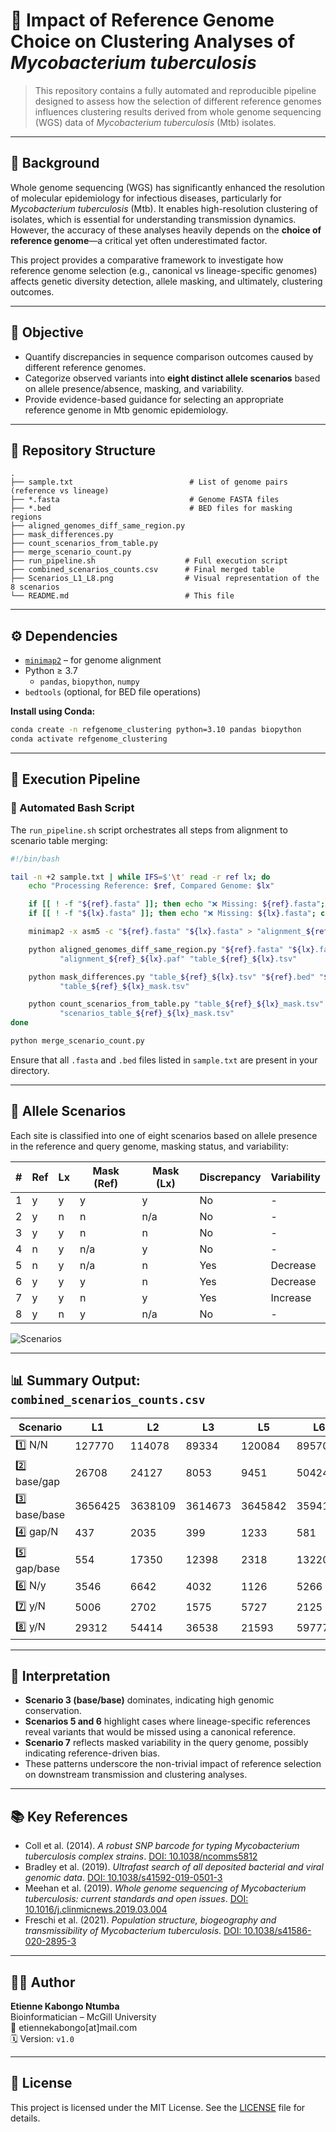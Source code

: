 # 🧬 Impact of Reference Genome Choice on Clustering Analyses of *Mycobacterium tuberculosis*

> This repository contains a fully automated and reproducible pipeline designed to assess how the selection of different reference genomes influences clustering results derived from whole genome sequencing (WGS) data of *Mycobacterium tuberculosis* (Mtb) isolates.

---

## 📖 Background

Whole genome sequencing (WGS) has significantly enhanced the resolution of molecular epidemiology for infectious diseases, particularly for *Mycobacterium tuberculosis* (Mtb). It enables high-resolution clustering of isolates, which is essential for understanding transmission dynamics. However, the accuracy of these analyses heavily depends on the **choice of reference genome**—a critical yet often underestimated factor.

This project provides a comparative framework to investigate how reference genome selection (e.g., canonical vs lineage-specific genomes) affects genetic diversity detection, allele masking, and ultimately, clustering outcomes.

---

## 🎯 Objective

- Quantify discrepancies in sequence comparison outcomes caused by different reference genomes.
- Categorize observed variants into **eight distinct allele scenarios** based on allele presence/absence, masking, and variability.
- Provide evidence-based guidance for selecting an appropriate reference genome in Mtb genomic epidemiology.

---

## 📁 Repository Structure

```
.
├── sample.txt                          # List of genome pairs (reference vs lineage)
├── *.fasta                             # Genome FASTA files
├── *.bed                               # BED files for masking regions
├── aligned_genomes_diff_same_region.py
├── mask_differences.py
├── count_scenarios_from_table.py
├── merge_scenario_count.py
├── run_pipeline.sh                    # Full execution script
├── combined_scenarios_counts.csv      # Final merged table
├── Scenarios_L1_L8.png                # Visual representation of the 8 scenarios
└── README.md                          # This file
```

---

## ⚙️ Dependencies

- [`minimap2`](https://github.com/lh3/minimap2) – for genome alignment
- Python ≥ 3.7
  - `pandas`, `biopython`, `numpy`
- `bedtools` (optional, for BED file operations)

**Install using Conda:**
```bash
conda create -n refgenome_clustering python=3.10 pandas biopython
conda activate refgenome_clustering
```

---

## 🧪 Execution Pipeline

### 🔁 Automated Bash Script

The `run_pipeline.sh` script orchestrates all steps from alignment to scenario table merging:

```bash
#!/bin/bash

tail -n +2 sample.txt | while IFS=$'\t' read -r ref lx; do
    echo "Processing Reference: $ref, Compared Genome: $lx"

    if [[ ! -f "${ref}.fasta" ]]; then echo "❌ Missing: ${ref}.fasta"; continue; fi
    if [[ ! -f "${lx}.fasta" ]]; then echo "❌ Missing: ${lx}.fasta"; continue; fi

    minimap2 -x asm5 -c "${ref}.fasta" "${lx}.fasta" > "alignment_${ref}_${lx}.paf"

    python aligned_genomes_diff_same_region.py "${ref}.fasta" "${lx}.fasta" \
           "alignment_${ref}_${lx}.paf" "table_${ref}_${lx}.tsv"

    python mask_differences.py "table_${ref}_${lx}.tsv" "${ref}.bed" "${lx}.bed" \
           "table_${ref}_${lx}_mask.tsv"

    python count_scenarios_from_table.py "table_${ref}_${lx}_mask.tsv" \
           "scenarios_table_${ref}_${lx}_mask.tsv"
done

python merge_scenario_count.py
```

Ensure that all `.fasta` and `.bed` files listed in `sample.txt` are present in your directory.

---

## 🔬 Allele Scenarios

Each site is classified into one of eight scenarios based on allele presence in the reference and query genome, masking status, and variability:

| # | Ref | Lx | Mask (Ref) | Mask (Lx) | Discrepancy | Variability |
|---|-----|----|------------|-----------|--------------|-------------|
| 1 | y   | y  | y          | y         | No           | -           |
| 2 | y   | n  | n          | n/a       | No           | -           |
| 3 | y   | y  | n          | n         | No           | -           |
| 4 | n   | y  | n/a        | y         | No           | -           |
| 5 | n   | y  | n/a        | n         | Yes          | Decrease    |
| 6 | y   | y  | y          | n         | Yes          | Decrease    |
| 7 | y   | y  | n          | y         | Yes          | Increase    |
| 8 | y   | n  | y          | n/a       | No           | -           |

![Scenarios](Scenarios_L1_L8.png)

---

## 📊 Summary Output: `combined_scenarios_counts.csv`

| Scenario | L1       | L2       | L3       | L5       | L6       |
|----------|----------|----------|----------|----------|----------|
| 1️⃣ N/N   | 127770   | 114078   | 89334    | 120084   | 89570    |
| 2️⃣ base/gap | 26708 | 24127    | 8053     | 9451     | 50424    |
| 3️⃣ base/base| 3656425| 3638109 | 3614673  | 3645842  | 3594196  |
| 4️⃣ gap/N | 437      | 2035     | 399      | 1233     | 581      |
| 5️⃣ gap/base | 554   | 17350    | 12398    | 2318     | 13220    |
| 6️⃣ N/y   | 3546     | 6642     | 4032     | 1126     | 5266     |
| 7️⃣ y/N   | 5006     | 2702     | 1575     | 5727     | 2125     |
| 8️⃣ y/N   | 29312    | 54414    | 36538    | 21593    | 59777    |

---

## 🧠 Interpretation

- **Scenario 3 (base/base)** dominates, indicating high genomic conservation.
- **Scenarios 5 and 6** highlight cases where lineage-specific references reveal variants that would be missed using a canonical reference.
- **Scenario 7** reflects masked variability in the query genome, possibly indicating reference-driven bias.
- These patterns underscore the non-trivial impact of reference selection on downstream transmission and clustering analyses.

---

## 📚 Key References

- Coll et al. (2014). *A robust SNP barcode for typing Mycobacterium tuberculosis complex strains*. [DOI: 10.1038/ncomms5812](https://doi.org/10.1038/ncomms5812)
- Bradley et al. (2019). *Ultrafast search of all deposited bacterial and viral genomic data*. [DOI: 10.1038/s41592-019-0501-3](https://doi.org/10.1038/s41592-019-0501-3)
- Meehan et al. (2019). *Whole genome sequencing of Mycobacterium tuberculosis: current standards and open issues*. [DOI: 10.1016/j.clinmicnews.2019.03.004](https://doi.org/10.1016/j.clinmicnews.2019.03.004)
- Freschi et al. (2021). *Population structure, biogeography and transmissibility of Mycobacterium tuberculosis*. [DOI: 10.1038/s41586-020-2895-3](https://doi.org/10.1038/s41586-020-2895-3)

---

## 👨‍💻 Author

**Etienne Kabongo Ntumba**  
Bioinformatician – McGill University  
📧 etiennekabongo[at]mail.com  
🗓 Version: `v1.0`

---

## 📜 License

This project is licensed under the MIT License. See the [LICENSE](LICENSE) file for details.

